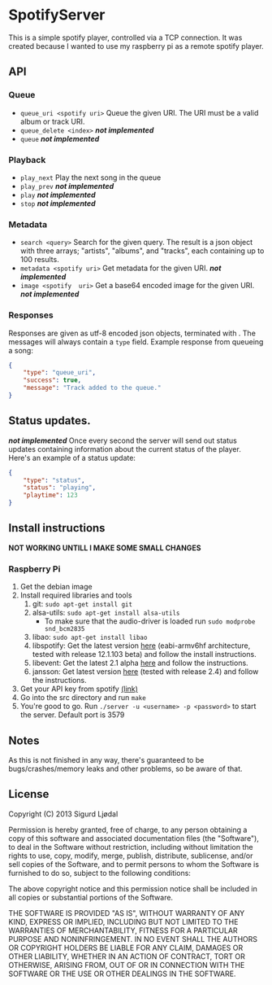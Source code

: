 # SpotifyServer
This is a simple spotify player, controlled via a TCP connection. It was created because I wanted to use my raspberry pi as a remote spotify player.

## API
### Queue
* `queue_uri <spotify uri>` Queue the given URI. The URI must be a valid album or track URI.
* `queue_delete <index>` **_not implemented_**
* `queue` **_not implemented_**

### Playback
* `play_next` Play the next song in the queue
* `play_prev` **_not implemented_**
* `play` **_not implemented_**
* `stop` **_not implemented_**

### Metadata
* `search <query>` Search for the given query. The result is a json object with three arrays; "artists", "albums", and "tracks", each containing up to 100 results.
* `metadata <spotify uri>` Get metadata for the given URI. **_not implemented_**
* `image <spotify  uri>` Get a base64 encoded image for the given URI. **_not implemented_**

### Responses
Responses are given as utf-8 encoded json objects, terminated with <LR><LF>. The messages will always contain a `type` field. Example response from queueing a song:
```json
{
    "type": "queue_uri",
    "success": true,
    "message": "Track added to the queue."
}
```

## Status updates.
**_not implemented_**
Once every second the server will send out status updates containing information about the current status of the player. Here's an example of a status update:
```json
{
    "type": "status",
    "status": "playing",
    "playtime": 123
}
```

## Install instructions

**NOT WORKING UNTILL I MAKE SOME SMALL CHANGES**

### Raspberry Pi

1. Get the debian image
2. Install required libraries and tools
    1. git: `sudo apt-get install git`
    2. alsa-utils: `sudo apt-get install alsa-utils`
        * To make sure that the audio-driver is loaded run `sudo modprobe snd_bcm2835`
    3. libao: `sudo apt-get install libao`
    4. libspotify: Get the latest version [here](http://developer.spotify.com/technologies/libspotify/#download) (eabi-armv6hf architecture, tested with release 12.1.103 beta) and follow the install instructions.
    5. libevent: Get the latest 2.1 alpha [here](https://github.com/downloads/libevent/libevent/libevent-2.1.2-alpha.tar.gz) and follow the instructions.
    6. jansson: Get latest version [here](http://www.digip.org/jansson/) (tested with release 2.4) and follow the instructions.
3. Get your API key from spotify [(link)](http://developer.spotify.com/login/)
4. Go into the src directory and run `make`
5. You're good to go. Run `./server -u <username> -p <password>` to start the server. Default port is 3579

## Notes
As this is not finished in any way, there's guaranteed to be bugs/crashes/memory leaks and other problems, so be aware of that.

## License
Copyright (C) 2013 Sigurd Ljødal

Permission is hereby granted, free of charge, to any person obtaining a copy of this software and associated documentation files (the "Software"), to deal in the Software without restriction, including without limitation the rights to use, copy, modify, merge, publish, distribute, sublicense, and/or sell copies of the Software, and to permit persons to whom the Software is furnished to do so, subject to the following conditions:

The above copyright notice and this permission notice shall be included in all copies or substantial portions of the Software.

THE SOFTWARE IS PROVIDED "AS IS", WITHOUT WARRANTY OF ANY KIND, EXPRESS OR IMPLIED, INCLUDING BUT NOT LIMITED TO THE WARRANTIES OF MERCHANTABILITY, FITNESS FOR A PARTICULAR PURPOSE AND NONINFRINGEMENT. IN NO EVENT SHALL THE AUTHORS OR COPYRIGHT HOLDERS BE LIABLE FOR ANY CLAIM, DAMAGES OR OTHER LIABILITY, WHETHER IN AN ACTION OF CONTRACT, TORT OR OTHERWISE, ARISING FROM, OUT OF OR IN CONNECTION WITH THE SOFTWARE OR THE USE OR OTHER DEALINGS IN THE SOFTWARE.
